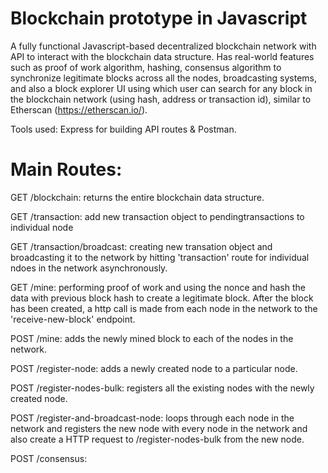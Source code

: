 # Blockchain prototype in Javascript

A fully functional Javascript-based decentralized blockchain network with API to interact with the blockchain data structure. Has real-world features
such as proof of work algorithm, hashing, consensus algorithm to synchronize legitimate blocks across all the nodes, broadcasting systems, 
and also a block explorer UI using which user can search for any block in the blockchain network (using hash, address or transaction id), similar to Etherscan (https://etherscan.io/).

Tools used: Express for building API routes & Postman.

# Main Routes:

  GET /blockchain:
    returns the entire blockchain data structure.
    
  GET /transaction: 
    add new transaction object to pendingtransactions to individual node
    
  GET /transaction/broadcast: 
    creating new transation object and broadcasting it to the network by hitting 'transaction' route for individual ndoes in the network asynchronously.
    
  GET /mine: 
    performing proof of work and using the nonce and hash the data with previous block hash to create a legitimate block. After the block has been created, a http call is made from each node in the network to the 'receive-new-block' endpoint.
    
  POST /mine: 
    adds the newly mined block to each of the nodes in the network. 
    
  POST /register-node: 
    adds a newly created node to a particular node.
    
  POST /register-nodes-bulk: 
    registers all the existing nodes with the newly created node.
   
  POST /register-and-broadcast-node: 
    loops through each node in the network and registers the new node with every node in the network and also create a HTTP request to /register-nodes-bulk from the new node. 
    
  POST /consensus: 
  
  
  
  
